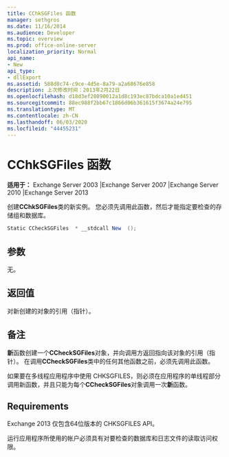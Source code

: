 ```yaml
---
title: CChkSGFiles 函数
manager: sethgros
ms.date: 11/16/2014
ms.audience: Developer
ms.topic: overview
ms.prod: office-online-server
localization_priority: Normal
api_name:
- New
api_type:
- dllExport
ms.assetid: 588d8c74-c9ce-4d5e-8a79-a2a68676e858
description: 上次修改时间：2013年2月22日
ms.openlocfilehash: d18d3ef20890012a1d8c193ec87bdca10a1ed451
ms.sourcegitcommit: 88ec988f2bb67c1866d06b361615f3674a24e795
ms.translationtype: MT
ms.contentlocale: zh-CN
ms.lasthandoff: 06/03/2020
ms.locfileid: "44455231"
---
```

# <a name="cchksgfilesnew-function"></a>CChkSGFiles 函数

**适用于：** Exchange Server 2003 |Exchange Server 2007 |Exchange Server 2010 |Exchange Server 2013
  
创建**CChkSGFiles**类的新实例。 您必须先调用此函数，然后才能指定要检查的存储组和数据库。 
  
```cs
Static CCheckSGFiles  * __stdcall New  ();

```

## <a name="parameters"></a>参数

无。
  
## <a name="return-value"></a>返回值

对新创建的对象的引用（指针）。
  
## <a name="remarks"></a>备注

**新**函数创建一个**CCheckSGFiles**对象，并向调用方返回指向该对象的引用（指针）。 在调用**CCheckSGFiles**类中的任何其他函数之前，必须先调用此函数。 
  
如果要在多线程应用程序中使用 CHKSGFILES，则必须在应用程序的单线程部分调用新函数，并且只能为每个**CCheckSGFiles**对象调用一次**新**函数。 
  
## <a name="requirements"></a>Requirements

Exchange 2013 仅包含64位版本的 CHKSGFILES API。
  
运行应用程序所使用的帐户必须具有对要检查的数据库和日志文件的读取访问权限。
  

